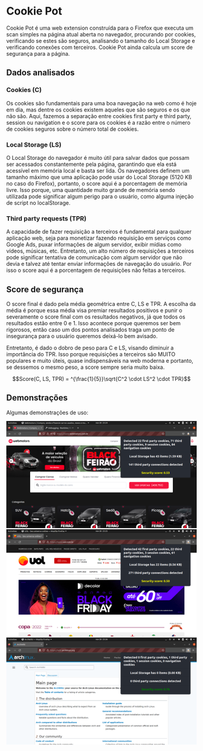 # Cookie Pot

Cookie Pot é uma web extension construída para o Firefox que executa um scan simples na página atual aberta no navegador, procurando por cookies, verificando se estes são seguros, analisando o tamanho do Local Storage e verificando conexões com terceiros. Cookie Pot ainda calcula um score de segurança para a página.

## Dados analisados

### Cookies (C)

Os cookies são fundamentais para uma boa navegação na web como é hoje em dia, mas dentre os cookies existem aqueles que são seguros e os que não são. Aqui, fazemos a separação entre cookies first party e third party, session ou navigation e o score para os cookies é a razão entre o número de cookies seguros sobre o número total de cookies.

### Local Storage (LS)

O Local Storage do navegador é muito útil para salvar dados que possam ser acessados constantemente pela página, garantindo que ela está acessível em memória local e basta ser lida. Os navegadores definem um tamanho máximo que uma aplicação pode usar do Local Storage (5120 KB no caso do Firefox), portanto, o score aqui é a porcentagem de memória livre. Isso porque, uma quantidade muito grande de memória sendo utilizada pode significar algum perigo para o usuário, como alguma injeção de script no localStorage.

### Third party requests (TPR)

A capacidade de fazer requisição a terceiros é fundamental para qualquer aplicação web, seja para monetizar fazendo requisição em serviços como Google Ads, puxar informações de algum servidor, exibir mídias como vídeos, músicas, etc. Entretanto, um alto número de requisições a terceiros pode significar tentativa de comunicação com algum servidor que não devia e talvez até tentar enviar informações de navegação do usuário. Por isso o score aqui é a porcentagem de requisições não feitas a terceiros.

## Score de segurança

O score final é dado pela média geométrica entre C, LS e TPR. A escolha da média é porque essa média visa premiar resultados positivos e punir o severamente o score final com os resultados negativos, já que todos os resultados estão entre 0 e 1. Isso acontece porque queremos ser bem rigorosos, então caso um dos pontos analisados traga um ponto de insegurança para o usuário queremos deixá-lo bem avisado.

Entretanto, é dado o dobro de peso para C e LS, visando diminuir a importância do TPR. Isso porque requisições a terceiros são MUITO populares e muito úteis, quase indispensáveis na web moderna e portanto, se dessemos o mesmo peso, a score sempre seria muito baixa.

$$Score(C, LS, TPR) = ^{\frac{1}{5}}\sqrt{C^2 \cdot LS^2 \cdot TPR}$$

## Demonstrações

Algumas demonstrações de uso:

![Demo 1](assets/demo-1.png)
![Demo 2](assets/demo-2.png)
![Demo 3](assets/demo-3.png)
